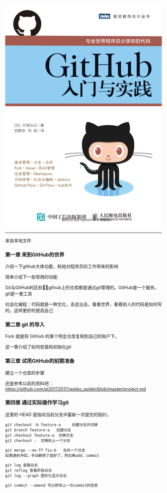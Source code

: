 ![](./../img/20200428160757.png)

------------------------------------------------------------------

来自本地文件

### 第一章 来到GitHub的世界

介绍一下github大体功能，和他对程序员的工作带来的影响

简单介绍下一些常用的功能

Git与GitHub的区别:family_man_girl:github上的仓库都是通过git管理的。GitHub是一个服务，git是一套工具



社会化编程：代码就是一种文化，去走出去，看看世界，看看别人的代码是如何写的，这样更好的提高自己

### 第二章 git 的导入

Fork 就是将 GitHub 的某个特定仓库复制到自己的账户下。

这一章介绍了如何安装和初始化git

### 第三章 试用GitHub的前期准备

建立一个仓库的步骤

还是参考以前的资料吧：https://github.com/qi20172017/weibo_spider/blob/master/project.md

### 第四章 通过实际操作学习git

这里的 HEAD 是指向当前分支中最新一次提交的指针。

```
git checkout -b feature-a     创建分支并切换
git branch feature-a   创建分支
git checkout feature-a  切换分支
git checkout -  切换到上一个分支
```

```
git merge --no-ff fix-b   合并一个分支
如果遇到冲突，手动删除了就好了，然后再add，commit
```

```
git log 查看日志
git reflog 查看所有日志
git log --graph 图形化显示日志
```

```
git commit --amend 可以修改上一次commit的信息
```


